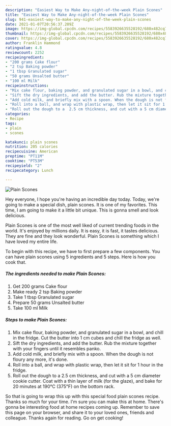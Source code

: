 ```yaml
---
description: "Easiest Way to Make Any-night-of-the-week Plain Scones"
title: "Easiest Way to Make Any-night-of-the-week Plain Scones"
slug: 941-easiest-way-to-make-any-night-of-the-week-plain-scones
date: 2021-01-07T20:56:37.209Z
image: https://img-global.cpcdn.com/recipes/5583926635528192/680x482cq70/plain-scones-recipe-main-photo.jpg
thumbnail: https://img-global.cpcdn.com/recipes/5583926635528192/680x482cq70/plain-scones-recipe-main-photo.jpg
cover: https://img-global.cpcdn.com/recipes/5583926635528192/680x482cq70/plain-scones-recipe-main-photo.jpg
author: Franklin Hammond
ratingvalue: 4.8
reviewcount: 2252
recipeingredient:
- "200 grams Cake flour"
- "2 tsp Baking powder"
- "1 tbsp Granulated sugar"
- "50 grams Unsalted butter"
- "100 ml Milk"
recipeinstructions:
- "Mix cake flour, baking powder, and granulated sugar in a bowl, and chill in the fridge. Cut the butter into 1 cm cubes and chill the fridge as well."
- "Sift the dry ingredients, and add the butter. Rub the mixture together with your fingers until it resembles panko."
- "Add cold milk, and briefly mix with a spoon. When the dough is not floury any more, it&#39;s done."
- "Roll into a ball, and wrap with plastic wrap, then let it sit for 1 hour in the fridge."
- "Roll out the dough to a  2.5 cm thickness, and cut with a 5 cm diameter cookie cutter. Coat with a thin layer of milk (for the glaze), and bake for 20 minutes at 190℃ (375℉) on the bottom rack."
categories:
- Recipe
tags:
- plain
- scones

katakunci: plain scones 
nutrition: 205 calories
recipecuisine: American
preptime: "PT11M"
cooktime: "PT53M"
recipeyield: "2"
recipecategory: Lunch

---
```



![Plain Scones](https://img-global.cpcdn.com/recipes/5583926635528192/680x482cq70/plain-scones-recipe-main-photo.jpg)

Hey everyone, I hope you're having an incredible day today. Today, we're going to make a special dish, plain scones. It is one of my favorites. This time, I am going to make it a little bit unique. This is gonna smell and look delicious.

Plain Scones is one of the most well liked of current trending foods in the world. It's enjoyed by millions daily. It is easy, it is fast, it tastes delicious. They are fine and they look wonderful. Plain Scones is something which I have loved my entire life.




To begin with this recipe, we have to first prepare a few components. You can have plain scones using 5 ingredients and 5 steps. Here is how you cook that.

<!--inarticleads1-->

##### The ingredients needed to make Plain Scones:

1. Get 200 grams Cake flour
1. Make ready 2 tsp Baking powder
1. Take 1 tbsp Granulated sugar
1. Prepare 50 grams Unsalted butter
1. Take 100 ml Milk




<!--inarticleads2-->

##### Steps to make Plain Scones:

1. Mix cake flour, baking powder, and granulated sugar in a bowl, and chill in the fridge. Cut the butter into 1 cm cubes and chill the fridge as well.
1. Sift the dry ingredients, and add the butter. Rub the mixture together with your fingers until it resembles panko.
1. Add cold milk, and briefly mix with a spoon. When the dough is not floury any more, it&#39;s done.
1. Roll into a ball, and wrap with plastic wrap, then let it sit for 1 hour in the fridge.
1. Roll out the dough to a  2.5 cm thickness, and cut with a 5 cm diameter cookie cutter. Coat with a thin layer of milk (for the glaze), and bake for 20 minutes at 190℃ (375℉) on the bottom rack.




So that is going to wrap this up with this special food plain scones recipe. Thanks so much for your time. I'm sure you can make this at home. There's gonna be interesting food at home recipes coming up. Remember to save this page on your browser, and share it to your loved ones, friends and colleague. Thanks again for reading. Go on get cooking!
